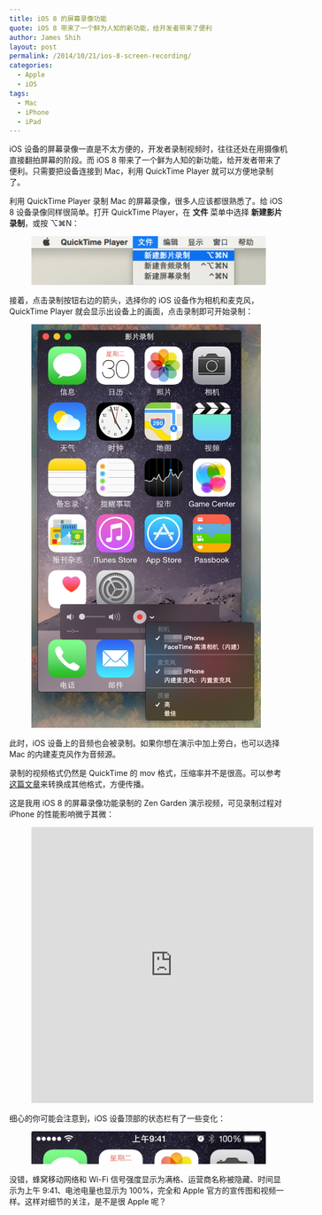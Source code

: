 ```yaml
---
title: iOS 8 的屏幕录像功能
quote: iOS 8 带来了一个鲜为人知的新功能，给开发者带来了便利
author: James Shih
layout: post
permalink: /2014/10/21/ios-8-screen-recording/
categories:
  - Apple
  - iOS
tags:
  - Mac
  - iPhone
  - iPad
---
```

iOS 设备的屏幕录像一直是不太方便的，开发者录制视频时，往往还处在用摄像机直接翻拍屏幕的阶段。而 iOS 8 带来了一个鲜为人知的新功能，给开发者带来了便利。只需要把设备连接到 Mac，利用 QuickTime Player 就可以方便地录制了。

利用 QuickTime Player 录制 Mac 的屏幕录像，很多人应该都很熟悉了。给 iOS 8 设备录像同样很简单。打开 QuickTime Player，在 **文件** 菜单中选择 **新建影片录制**，或按 <span class="hotkey" title="Option + Command + N">⌥⌘N</span>：

<figure>
  <img src="/media/2014/2014-10-21-ios-8-screen-recording/1.png" alt="新建影片录制">
</figure>

接着，点击录制按钮右边的箭头，选择你的 iOS 设备作为相机和麦克风，QuickTime Player 就会显示出设备上的画面，点击录制即可开始录制：

<figure>
  <img src="/media/2014/2014-10-21-ios-8-screen-recording/2.png" alt="选择 iOS 设备">
</figure>

此时，iOS 设备上的音频也会被录制。如果你想在演示中加上旁白，也可以选择 Mac 的内建麦克风作为音频源。

录制的视频格式仍然是 QuickTime 的 mov 格式，压缩率并不是很高。可以参考[这篇文章](/2013/10/30/html5-video-for-everybody/)来转换成其他格式，方便传播。

这是我用 iOS 8 的屏幕录像功能录制的 Zen Garden 演示视频，可见录制过程对 iPhone 的性能影响微乎其微：

<figure>
  <iframe height="498" width="510" src="http://player.youku.com/embed/XNzg4NjU4NDcy" frameborder="0" allowfullscreen="true"></iframe>
</figure>

细心的你可能会注意到，iOS 设备顶部的状态栏有了一些变化：

<figure>
  <img src="/media/2014/2014-10-21-ios-8-screen-recording/3.png" srcset="/media/2014/2014-10-21-ios-8-screen-recording/3.png 2x" alt="状态栏的变化">
</figure>

没错，蜂窝移动网络和 Wi-Fi 信号强度显示为满格、运营商名称被隐藏、时间显示为上午 9:41、电池电量也显示为 100%，完全和 Apple 官方的宣传图和视频一样。这样对细节的关注，是不是很 Apple 呢？
